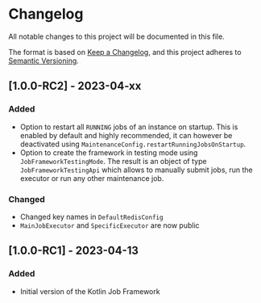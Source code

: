 # Changelog

All notable changes to this project will be documented in this file.

The format is based on [Keep a Changelog](https://keepachangelog.com/en/1.0.0/),
and this project adheres to [Semantic Versioning](https://semver.org/spec/v2.0.0.html).

## [1.0.0-RC2] - 2023-04-xx

### Added
- Option to restart all `RUNNING` jobs of an instance on startup. This is enabled by default and highly recommended, it can however be deactivated using `MaintenanceConfig.restartRunningJobsOnStartup`.
- Option to create the framework in testing mode using `JobFrameworkTestingMode`. The result is an object of type `JobFrameworkTestingApi` which allows to manually submit jobs, run the executor or run any other maintenance job. 

### Changed
- Changed key names in `DefaultRedisConfig`
- `MainJobExecutor` and `SpecificExecutor` are now public


## [1.0.0-RC1] - 2023-04-13

### Added
- Initial version of the Kotlin Job Framework
